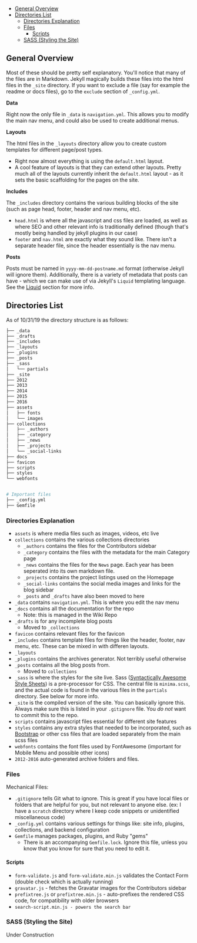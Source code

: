 <!-- # Files and Directories -->

<!-- MarkdownTOC -->

* [General Overview](#general-overview)
* [Directories List](#directories-list)
  * [Directories Explanation](#directories-explanation)
  * [Files](#files)
    * [Scripts](#scripts)
  * [SASS \(Styling the Site\)](#sass-styling-the-site)

<!-- /MarkdownTOC -->

<a id="general-overview"></a>
## General Overview

Most of these should be pretty self explanatory. You'll notice that many of the files are in Markdown. Jekyll magically builds these files into the html files in the `_site` directory. If you want to exclude a file (say for example the readme or docs files), go to the `exclude` section of `_config.yml`.

**Data**

Right now the only file in `_data` is `navigation.yml`. This allows you to modify the main nav menu, and could also be used to create additional menus.

**Layouts**

The html files in the `_layouts` directory allow you to create custom templates for different page/post types.
  * Right now almost everything is using the `default.html` layout.
  * A cool feature of layouts is that they can extend other layouts. Pretty much all of the layouts currently inherit the `default.html` layout - as it sets the basic scaffolding for the pages on the site.

**Includes**

The `_includes` directory contains the various building blocks of the site (such as page head, footer, header and nav menu, etc).
* `head.html` is where all the javascript and css files are loaded, as well as where SEO and other relevant info is traditionally defined (though that's mostly being handled by jekyll plugins in our case)
* `footer` and `nav.html` are exactly what they sound like. There isn't a separate header file, since the header essentially is the nav menu.

**Posts**

Posts must be named in `yyyy-mm-dd-postname.md` format (otherwise Jekyll will ignore them). Additionally, there is a variety of metadata that posts can have - which we can make use of via Jekyll's `Liquid` templating language. See the [Liquid](#liquid) section for more info.

<a id="directories-list"></a>
## Directories List

As of 10/31/19 the directory structure is as follows:

```bash
├── _data
├── _drafts
├── _includes
├── _layouts
├── _plugins
├── _posts
├── _sass
│   └── partials
├── _site
├── 2012
├── 2013
├── 2014
├── 2015
├── 2016
├── assets
│   ├── fonts
│   └── images
├── collections
│   ├── _authors
│   ├── _category
│   ├── _news
│   ├── _projects
│   └── _social-links
├── docs
├── favicon
├── scripts
├── styles
└── webfonts


# Important files
├── _config.yml
├── Gemfile
```

<a id="directories-explanation"></a>
### Directories Explanation

* `assets` is where media files such as images, videos, etc live
* `collections` contains the various collections directories
  * `_authors` contains the files for the Contributors sidebar
  * `_category` contains the files with the metadata for the main Category page
  * `_news` contains the files for the `News` page. Each year has been seperated into its own markdown file.
  * `_projects` contains the project listings used on the Homepage
  * `_social-links` contains the social media images and links for the blog sidebar
  * `_posts` and `_drafts` have also been moved to here
* `_data` contains `navigation.yml`. This is where you edit the nav menu
* `_docs` contains all the documentation for the repo
  * Note: this is managed in the Wiki Repo
* `_drafts` is for any incomplete blog posts
  * Moved to `_collections`
* `favicon` contains relevant files for the favicon
* `_includes` contains template files for things like the header, footer, nav menu, etc. These can be mixed in with differen layouts.
* `_layouts`
* `_plugins` contains the archives generator. Not terribly useful otherwise
* `_posts` contains all the blog posts from.
  * Moved to `collections`
* `_sass` is where the styles for the site live. Sass ([Syntactically Awesome Style Sheets](https://sass-lang.com/)) is a pre-processor for CSS.  The central file is `minima.scss`, and the actual code is found in the various files in the `partials` directory. See below for more info.
* `_site` is the compiled version of the site. You can basically ignore this. Always make sure this is listed in your `.gitignore` file. You *do not* want to commit this to the repo.
* `scripts` contains javascript files essential for different site features
* `styles` contains any extra styles that needed to be incorporated, such as [Bootstrap](https://getbootstrap.com/) or other css files that are loaded separately from the main scss files
* `webfonts` contains the font files used by FontAwesome (important for Mobile Menu and possible other icons)
* `2012-2016` auto-generated archive folders and files.

<a id="files"></a>
### Files

Mechanical Files:

* `.gitignore` tells Git what to ignore. This is great if you have local files or folders that are helpful for you, but not relevant to anyone else. (ex: I have a `scratch` directory where I keep code snippets or unidentified miscellaneous code)
* `_config.yml` contains various settings for things like: site info, plugins, collections, and backend configuration
* `Gemfile` manages packages, plugins, and Ruby "gems"
  * There is an accompanying `Gemfile.lock`. Ignore this file, unless you know that you know for sure that you need to edit it.


<a id="scripts"></a>
#### Scripts

* `form-validate.js` and `form-validate.min.js` validates the Contact Form (double check which is actually running)
* `gravatar.js` - fetches the Gravatar images for the Contributors sidebar
* `prefixtree.js` or `prefixtree.min.js` - auto-prefixes the rendered CSS code, for compatibility with older browsers
* `search-script.min.js - powers the search bar`

<a id="sass-styling-the-site"></a>
### SASS (Styling the Site)

Under Construction
